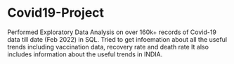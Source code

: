 # Covid19-Project
Performed Exploratory Data Analysis on over 160k+ records of Covid-19 data till date (Feb 2022) in SQL.
Tried to get infoemation about all the useful trends including vaccination data, recovery rate and death rate 
It also includes information about the useful trends in INDIA.
